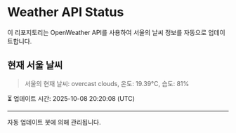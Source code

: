 
# Weather API Status

이 리포지토리는 OpenWeather API를 사용하여 서울의 날씨 정보를 자동으로 업데이트합니다.

## 현재 서울 날씨
> 서울의 현재 날씨: overcast clouds, 온도: 19.39°C, 습도: 81%

⏳ 업데이트 시간: 2025-10-08 20:20:08 (UTC)

---
자동 업데이트 봇에 의해 관리됩니다.
